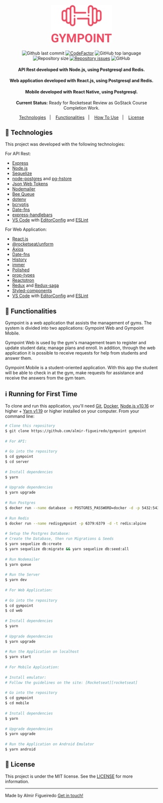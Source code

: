 <h1 align="center">
  <img alt="Gympoint" title="Gympoint" src="./web/src/assets/logo.png" width="200px" />
  <br>
</h1>

<p align="center">
<img alt="Github last commit" src="https://img.shields.io/github/last-commit/almir-figueiredo/gympoint">
<a href="https://www.codefactor.io/repository/github/almir-figueiredo/gympoint"><img src="https://www.codefactor.io/repository/github/almir-figueiredo/gympoint/badge" alt="CodeFactor" /></a>
<img alt="GitHub top language" src="https://img.shields.io/github/languages/top/almir-figueiredo/gympoint">
<img alt="Repository size" src="https://img.shields.io/github/repo-size/almir-figueiredo/gympoint.svg">
<a href="https://github.com/almir-figueiredo/gympoint/issues"><img alt="Repository issues" src="https://img.shields.io/github/issues/almir-figueiredo/gympoint.svg"></a>
<img alt="GitHub" src="https://img.shields.io/github/license/almir-figueiredo/gympoint.svg">
</p>

<h4 align="center">API Rest developed with Node.js, using Postgresql and Redis.</h4>
<h4 align="center">Web application developed with React.js, using Postgresql and Redis.</h4>
<h4 align="center">Mobile developed with React Native, using Postgresql.</h4>
<p align="center"><strong>Current Status:</strong> Ready for Rocketseat Review as GoStack Course Completion Work.</p>


<p align="center">
  <a href="#rocket-technologies">Technologies</a>&nbsp;&nbsp;&nbsp;|&nbsp;&nbsp;&nbsp;
  <a href="#construction-functionalities">Functionalities</a>&nbsp;&nbsp;&nbsp;|&nbsp;&nbsp;&nbsp;
  <a href="#information_source-runnig-for-first-time">How To Use</a>&nbsp;&nbsp;&nbsp;|&nbsp;&nbsp;&nbsp;
  <a href="#memo-license">License</a>
</p>

## :rocket: Technologies

This project was developed with the following technologies:

For API Rest:

- [Express][express]
- [Node.js][nodejs]
- [Sequelize][sequelize]
- [node-postgres][pg] and [pg-hstore][pg-hstore]
- [Json Web Tokens][jwt]
- [Nodemailer][nodemailer]
- [Bee Queue][bee]
- [dotenv][dotenv]
- [bcryptjs][bcryptjs]
- [Date-fns][date-fns]
- [express-handlebars][exphbs]
- [VS Code][vc] with [EditorConfig][vceditconfig] and [ESLint][vceslint]

For Web Application:

- [React.js][reactjs]
- [@rocketseat/unform][@rocketseat/unform]
- [Axios][axios]
- [Date-fns][date-fns]
- [History][history]
- [immer][immer]
- [Polished][polished]
- [prop-types][prop-types]
- [Reactotron][reactotron]
- [Redux][redux] and [Redux-saga][redux-saga]
- [Styled-components][styled-components]
- [VS Code][vc] with [EditorConfig][vceditconfig] and [ESLint][vceslint]

## :construction: Functionalities

Gympoint is a web application that assists the management of gyms. The system is divided into two applications: Gympoint Web and Gympoint Mobile. 

Gympoint Web is used by the gym's management team to register and update student data; manage plans and enroll. In addition, through the web application it is possible to receive requests for help from students and answer them. 

Gympoint Mobile is a student-oriented application. With this app the student will be able to check in at the gym, make requests for assistance and receive the answers from the gym team.


## :information_source: Running for First Time

To clone and run this application, you'll need [Git](https://git-scm.com), [Docker](https://www.docker.com), [Node.js v10.16][nodejs] or higher + [Yarn v1.19][yarn] or higher installed on your computer. From your command line:

```bash
# Clone this repository
$ git clone https://github.com/almir-figueiredo/gympoint gympoint

# For API:

# Go into the repository
$ cd gympoint
$ cd server

# Install dependencies
$ yarn

# Upgrade dependencies
$ yarn upgrade

# Run Postgres
$ docker run --name database -e POSTGRES_PASSWORD=docker -d -p 5432:5432 -d postgres:11

# Run Redis
$ docker run --name redisgympoint -p 6379:6379 -d -t redis:alpine

# Setup the Postgres Database:
# Create the Database, then run Migrations & Seeds
$ yarn sequelize db:create 
$ yarn sequelize db:migrate && yarn sequelize db:seed:all

# Run Nodemailer
$ yarn queue

# Run the Server
$ yarn dev

# For Web Application:

# Go into the repository
$ cd gympoint
$ cd web

# Install dependencies
$ yarn

# Upgrade dependencies
$ yarn upgrade

# Run the Application on localhost
$ yarn start

# For Mobile Application:

# Install emulator:
# Follow the guidelines on the site: [Rocketseat][rocketseat]

# Go into the repository
$ cd gympoint
$ cd mobile

# Install dependencies
$ yarn

# Upgrade dependencies
$ yarn upgrade

# Run the Application on Android Emulator
$ yarn android

```


## :memo: License
This project is under the MIT license. See the [LICENSE](./LICENSE) for more information.

---

Made by Almir Figueiredo [Get in touch!](https://www.linkedin.com/in/almir-figueiredo-b23b53b9/)

[nodejs]: https://nodejs.org/
[yarn]: https://yarnpkg.com/
[vc]: https://code.visualstudio.com/
[vceditconfig]: https://marketplace.visualstudio.com/items?itemName=EditorConfig.EditorConfig
[vceslint]: https://marketplace.visualstudio.com/items?itemName=dbaeumer.vscode-eslint
[express]: https://expressjs.com
[sequelize]: https://sequelize.org
[pg]:https://github.com/brianc/node-postgres
[pg-hstore]: https://github.com/scarney81/pg-hstore
[jwt]: https://jwt.io/
[nodemailer]: https://nodemailer.com/about/
[bee]: https://bee-queue.com/
[dotenv]: https://github.com/motdotla/dotenv#readme
[bcryptjs]: https://github.com/dcodeIO/bcrypt.js/
[date-fns]: https://date-fns.org/
[exphbs]: https://github.com/ericf/express-handlebars
[rocketseat]: https://docs.rocketseat.dev/ambiente-react-native/introducao
[reactjs]: https://pt-br.reactjs.org/
[@rocketseat/unform]: https://github.com/Rocketseat/unform
[axios]: https://github.com/axios/axios
[history]: https://www.npmjs.com/package/history?activeTab=versions
[immer]: https://github.com/immerjs/immer
[polished]: https://github.com/styled-components/polished
[prop-types]: https://www.npmjs.com/package/prop-types
[reactotron]: https://github.com/infinitered/reactotron
[redux]: https://redux.js.org/  
[redux-saga]: https://github.com/redux-saga/redux-saga
[styled-components]: https://www.styled-components.com/



